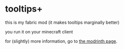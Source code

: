 # tooltips+

this is my fabric mod (it makes tooltips marginally better)

you run it on your minecraft client

for (slightly) more information, go to [the modrinth page](https://modrinth.com/mod/tooltipsplus).
